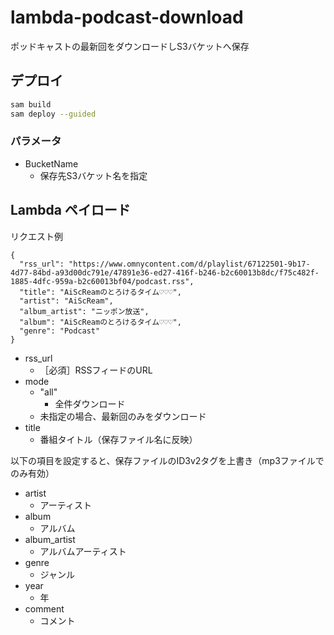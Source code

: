 # lambda-podcast-download

ポッドキャストの最新回をダウンロードしS3バケットへ保存

## デプロイ

```bash
sam build
sam deploy --guided
```

### パラメータ

- BucketName
  - 保存先S3バケット名を指定

## Lambda ペイロード

リクエスト例

```
{
  "rss_url": "https://www.omnycontent.com/d/playlist/67122501-9b17-4d77-84bd-a93d00dc791e/47891e36-ed27-416f-b246-b2c60013b8dc/f75c482f-1885-4dfc-959a-b2c60013bf04/podcast.rss",
  "title": "AiScReamのとろけるタイム♡♡♡",
  "artist": "AiScReam",
  "album_artist": "ニッポン放送",
  "album": "AiScReamのとろけるタイム♡♡♡",
  "genre": "Podcast"
}
```

- rss_url
  - ［必須］RSSフィードのURL
- mode
  - "all"
    - 全件ダウンロード
  - 未指定の場合、最新回のみをダウンロード
- title
  - 番組タイトル（保存ファイル名に反映）

以下の項目を設定すると、保存ファイルのID3v2タグを上書き（mp3ファイルでのみ有効）

- artist
  - アーティスト
- album
  - アルバム
- album_artist
  - アルバムアーティスト
- genre
  - ジャンル
- year
  - 年
- comment
  - コメント

